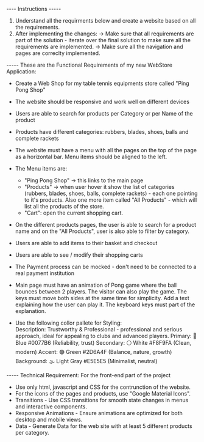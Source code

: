 ---- Instructions -----
1) Understand all the requirments below and create a website based on all the requirements.
2) After implementing the changes:
    -> Make sure that all requirements are part of the solution - iterate over the final solution to make sure all the requirements are implemented.
    -> Make sure all the navigation and pages are correclty implemented.

----- These are the Functional Requirements of my new WebStore Application:
- Create a Web Shop for my table tennis equipments store called "Ping Pong Shop"
- The website should be responsive and work well on different devices
- Users are able to search for products per Category or per Name of the product
- Products have different categories: rubbers, blades, shoes, balls and complete rackets
- The website must have a menu with all the pages on the top of the page as a horizontal bar. Menu items should be aligned to the left. 
- The Menu items are:
    - "Ping Pong Shop" -> this links to the main page
    - "Products" -> when user hover it show the list of categories (rubbers, blades, shoes, balls, complete rackets) - each one pointing to it's products. Also one more item called "All Products" - which will list all the products of the store. 
    - "Cart": open the current shopping cart.
- On the different products pages, the user is able to search for a product name and on the "All Products", user is also able to filter by category.
- Users are able to add items to their basket and checkout
- Users are able to see / modify their shopping carts
- The Payment process can be mocked - don't need to be connected to a real payment institution
- Main page must have an animation of Pong game where the ball bounces between 2 players. The visitor can also play the game. The keys must move both sides at the same time for simplicity. Add a text explaining how the user can play it. The keyboard keys must part of the explanation.

- Use the following collor pallete for Styling:  
        Description: Trustworthy & Professional - professional and serious approach, ideal for appealing to clubs and advanced players.
        Primary: 🔵 Blue #0077B6 (Reliability, trust)
        Secondary: ⚪ White #F8F9FA (Clean, modern)
        Accent: 🟢 Green #2D6A4F (Balance, nature, growth)
        Background: 🌫️ Light Gray #E5E5E5 (Minimalist, neutral)

----- Technical Requirement: For the front-end part of the project
- Use only html, javascript and CSS for the contrunction of the website.
- For the icons of the pages and products, use "Google Material Icons".
- Transitions -  Use CSS transitions for smooth state changes in menus and interactive components.
- Responsive Animations - Ensure animations are optimized for both desktop and mobile views.
- Data - Generate Data for the web site with at least 5 different products per category.